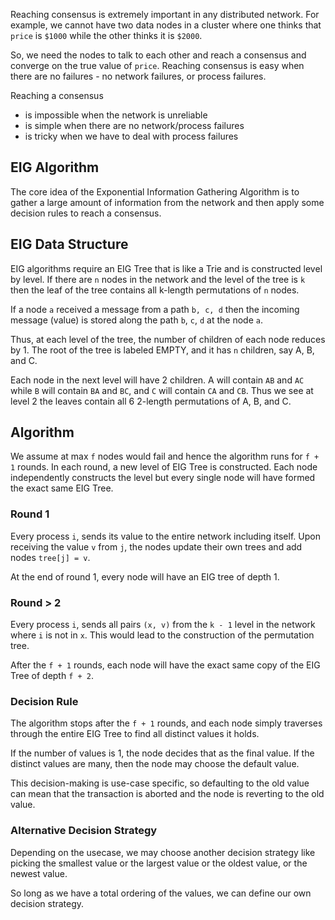 Reaching consensus is extremely important in any distributed network. For example, we cannot have two data nodes in a cluster where one thinks that `price` is `$1000` while the other thinks it is `$2000`.

So, we need the nodes to talk to each other and reach a consensus and converge on the true value of `price`. Reaching consensus is easy when there are no failures - no network failures, or process failures.

Reaching a consensus

- is impossible when the network is unreliable
- is simple when there are no network/process failures
- is tricky when we have to deal with process failures

## EIG Algorithm

The core idea of the Exponential Information Gathering Algorithm is to gather a large amount of information from the network and then apply some decision rules to reach a consensus.

## EIG Data Structure

EIG algorithms require an EIG Tree that is like a Trie and is constructed level by level. If there are `n` nodes in the network and the level of the tree is `k` then the leaf of the tree contains all k-length permutations of `n` nodes.

If a node `a` received a message from a path `b, c, d` then the incoming message (value) is stored along the path `b`, `c`, `d` at the node `a`.

Thus, at each level of the tree, the number of children of each node reduces by 1. The root of the tree is labeled EMPTY, and it has `n` children, say A, B, and C.

Each node in the next level will have 2 children. A will contain `AB` and `AC` while `B` will contain `BA` and `BC`, and `C` will contain `CA` and `CB`. Thus we see at level 2 the leaves contain all 6 2-length permutations of A, B, and C.

## Algorithm

We assume at max `f` nodes would fail and hence the algorithm runs for `f + 1` rounds. In each round, a new level of EIG Tree is constructed. Each node independently constructs the level but every single node will have formed the exact same EIG Tree.

### Round 1

Every process `i`, sends its value to the entire network including itself. Upon receiving the value `v` from `j`, the nodes update their own trees and add nodes `tree[j] = v`.

At the end of round 1, every node will have an EIG tree of depth 1.

### Round > 2

Every process `i`, sends all pairs `(x, v)` from the `k - 1` level in the network where `i` is not in `x`. This would lead to the construction of the permutation tree.

After the `f + 1` rounds, each node will have the exact same copy of the EIG Tree of depth `f + 2`.

### Decision Rule

The algorithm stops after the `f + 1` rounds, and each node simply traverses through the entire EIG Tree to find all distinct values it holds.

If the number of values is 1, the node decides that as the final value. If the distinct values are many, then the node may choose the default value.

This decision-making is use-case specific, so defaulting to the old value can mean that the transaction is aborted and the node is reverting to the old value.

### Alternative Decision Strategy

Depending on the usecase, we may choose another decision strategy like picking the smallest value or the largest value or the oldest value, or the newest value.

So long as we have a total ordering of the values, we can define our own decision strategy.